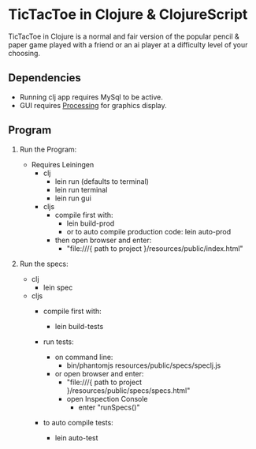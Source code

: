 # TicTacToe in Clojure & ClojureScript

TicTacToe in Clojure is a normal and fair version
of the popular pencil & paper game played with a friend
or an ai player at a difficulty level 
of your choosing.

Dependencies
---
- Running clj app requires MySql to be active.
- GUI requires [Processing]("https://processing.org/download/") for graphics display.

Program
---
1. Run the Program:
    - Requires Leiningen
        - clj
            - lein run (defaults to terminal)
            - lein run terminal
            - lein run gui
        - cljs 
            - compile first with:
                - lein build-prod
                - or to auto compile production code: lein auto-prod
            - then open browser and enter:
                - "file:///{ path to project }/resources/public/index.html"
     
2. Run the specs:
    -  clj
        -   lein spec
    -  cljs
        -   compile first with: 
            -   lein build-tests
        -   run tests:
            - on command line:
                - bin/phantomjs resources/public/specs/speclj.js
            - or open browser and enter:
                - "file:///{ path to project }/resources/public/specs/specs.html"
                - open Inspection Console
                    - enter "runSpecs()"
                
        -   to auto compile tests:
            - lein auto-test

  

